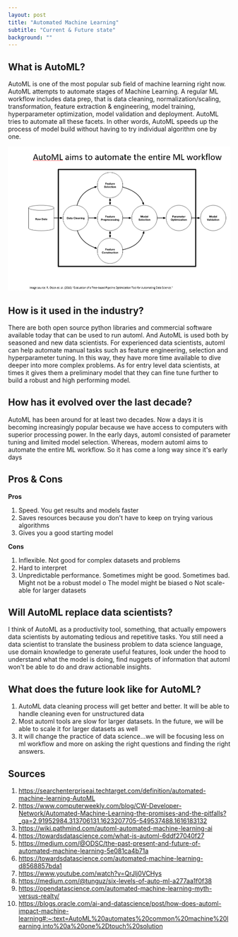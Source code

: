 ```yaml
---
layout: post
title: "Automated Machine Learning"
subtitle: "Current & Future state"
background: ""
---
```


## What is AutoML?
AutoML is one of the most popular sub field of machine learning right now. AutoML attempts to automate stages of Machine Learning. A regular ML workflow includes data prep, that is data cleaning, normalization/scaling, transformation, feature extraction & engineering, model training, hyperparameter optimization, model validation and deployment. AutoML tries to automate all these facets. In other words, AutoML speeds up the process of model build without having to try individual algorithm one by one. 

![AutoML](/img/posts/Automl/Picture1.png)

## How is it used in the industry?
There are both open source python libraries and commercial software available today that can be used to run automl. And AutoML is used both by seasoned and new data scientists. For experienced data scientists, automl can help automate manual tasks such as feature engineering, selection and hyperparameter tuning. In this way, they have more time available to dive deeper into more complex problems. As for entry level data scientists, at times it gives them a preliminary model that they can fine tune further to build a robust and high performing model.
 
## How has it evolved over the last decade?
AutoML has been around for at least two decades. Now a days it is becoming increasingly popular because we have access to computers with superior processing power. In the early days, automl consisted of parameter tuning and limited model selection. Whereas, modern automl aims to automate the entire ML workflow. So it has come a long way since it's early days
 
## Pros & Cons
**Pros**
1. Speed. You get results and models faster
2. Saves resources because you don't have to keep on trying various algorithms
3. Gives you a good starting model

**Cons**
1. Inflexible. Not good for complex datasets and problems
2. Hard to interpret
3. Unpredictable performance. Sometimes might be good. Sometimes bad. Might not be a robust model
o	The model might be biased
o	Not scale-able for larger datasets 
 
## Will AutoML replace data scientists?
I think of AutoML as a productivity tool, something, that actually empowers data scientists by automating tedious and repetitive tasks. You still need a data scientist to translate the business problem to data science language, use domain knowledge to generate useful features, look under the hood to understand what the model is doing, find nuggets of information that automl won't be able to do and draw actionable insights.

## What does the future look like for AutoML?
1. AutoML data cleaning process will get better and better. It will be able to handle cleaning even for unstructured data
2. Most automl tools are slow for larger datasets. In the future, we will be able to scale it for larger datasets as well
3. It will change the practice of data science…we will be focusing less on ml workflow and more on asking the right questions and finding the right answers.    

## Sources
1. <https://searchenterpriseai.techtarget.com/definition/automated-machine-learning-AutoML>
2. <https://www.computerweekly.com/blog/CW-Developer-Network/Automated-Machine-Learning-the-promises-and-the-pitfalls?_ga=2.91952984.313706131.1623207705-549537488.1616183132>
3. <https://wiki.pathmind.com/automl-automated-machine-learning-ai>
4. <https://towardsdatascience.com/what-is-automl-6ddf27040f27>
5. <https://medium.com/@ODSC/the-past-present-and-future-of-automated-machine-learning-5e081ca4b71a>
6. <https://towardsdatascience.com/automated-machine-learning-d8568857bda1>
7. https://www.youtube.com/watch?v=QrJlj0VCHys
8. <https://medium.com/@tunguz/six-levels-of-auto-ml-a277aa1f0f38>
9. <https://opendatascience.com/automated-machine-learning-myth-versus-realty/>
10. <https://blogs.oracle.com/ai-and-datascience/post/how-does-automl-impact-machine-learning#:~:text=AutoML%20automates%20common%20machine%20learning,into%20a%20one%2Dtouch%20solution>

